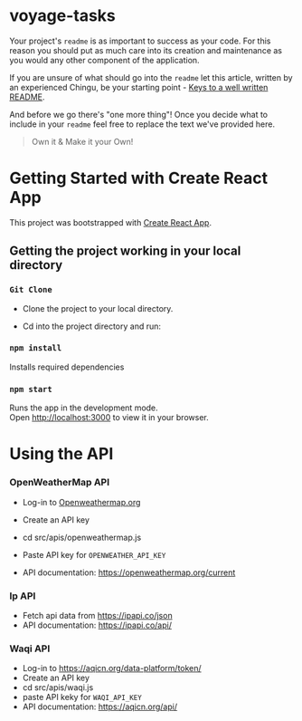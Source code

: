 # voyage-tasks

Your project's `readme` is as important to success as your code. For
this reason you should put as much care into its creation and maintenance
as you would any other component of the application.

If you are unsure of what should go into the `readme` let this article,
written by an experienced Chingu, be your starting point -
[Keys to a well written README](https://tinyurl.com/yk3wubft).

And before we go there's "one more thing"! Once you decide what to include
in your `readme` feel free to replace the text we've provided here.

> Own it & Make it your Own!

# Getting Started with Create React App

This project was bootstrapped with [Create React App](https://github.com/facebook/create-react-app).

## Getting the project working in your local directory

### `Git Clone`

- Clone the project to your local directory.

- Cd into the project directory and run:

### `npm install`

Installs required dependencies

### `npm start`

Runs the app in the development mode.\
Open [http://localhost:3000](http://localhost:3000) to view it in your browser.

# Using the API

### OpenWeatherMap API

- Log-in to [Openweathermap.org](https://openweathermap.org/)

- Create an API key

- cd src/apis/openweathermap.js

- Paste API key for `OPENWEATHER_API_KEY`

- API documentation: https://openweathermap.org/current

### Ip API
- Fetch api data from https://ipapi.co/json
- API documentation: https://ipapi.co/api/

### Waqi API 
- Log-in to https://aqicn.org/data-platform/token/
- Create an API key
- cd src/apis/waqi.js
- paste API keky for `WAQI_API_KEY`
- API documentation: https://aqicn.org/api/
